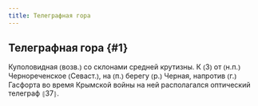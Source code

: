 ```yaml
---
title: Телеграфная гора
---
```

## Телеграфная гора {#1}

Куполовидная ⦅возв.⦆ со склонами средней крутизны. К ⦅З⦆ от ⦅н.п.⦆ Чернореченское ⦅Севаст.⦆, на ⦅п.⦆ берегу ⦅р.⦆ Черная, напротив ⦅г.⦆ Гасфорта во время Крымской войны на ней располагался оптический телеграф ⦃З7⦄.
